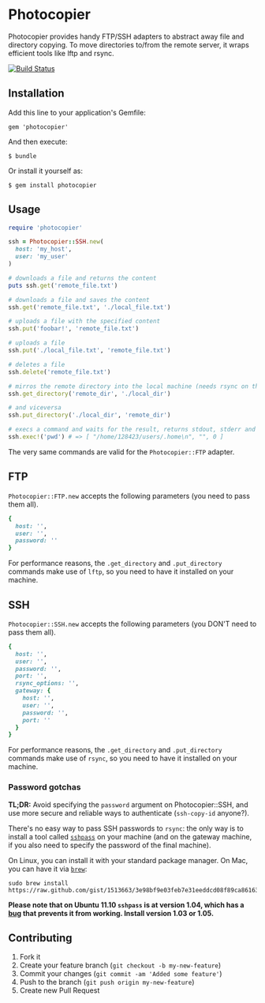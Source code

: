 # Photocopier

Photocopier provides handy FTP/SSH adapters to abstract away file and directory copying.
To move directories to/from the remote server, it wraps efficient tools like lftp and rsync.

[![Build Status](https://travis-ci.org/welaika/photocopier.png?branch=master)](https://travis-ci.org/welaika/photocopier)

## Installation

Add this line to your application's Gemfile:

    gem 'photocopier'

And then execute:

    $ bundle

Or install it yourself as:

    $ gem install photocopier

## Usage

```ruby
require 'photocopier'

ssh = Photocopier::SSH.new(
  host: 'my_host',
  user: 'my_user'
)

# downloads a file and returns the content
puts ssh.get('remote_file.txt')

# downloads a file and saves the content
ssh.get('remote_file.txt', './local_file.txt')

# uploads a file with the specified content
ssh.put('foobar!', 'remote_file.txt')

# uploads a file
ssh.put('./local_file.txt', 'remote_file.txt')

# deletes a file
ssh.delete('remote_file.txt')

# mirros the remote directory into the local machine (needs rsync on the local machine)
ssh.get_directory('remote_dir', './local_dir')

# and viceversa
ssh.put_directory('./local_dir', 'remote_dir')

# execs a command and waits for the result, returns stdout, stderr and exit code
ssh.exec!('pwd') # => [ "/home/128423/users/.home\n", "", 0 ]
```
The very same commands are valid for the `Photocopier::FTP` adapter.

## FTP

`Photocopier::FTP.new` accepts the following parameters (you need to pass them
all).

```ruby
{
  host: '',
  user: '',
  password: ''
}
```
For performance reasons, the `.get_directory` and `.put_directory` commands make
use of `lftp`, so you need to have it installed on your machine.

## SSH

`Photocopier::SSH.new` accepts the following parameters (you DON'T need
to pass them all).

```ruby
{
  host: '',
  user: '',
  password: '',
  port: '',
  rsync_options: '',
  gateway: {
    host: '',
    user: '',
    password: '',
    port: ''
  }
}
```

For performance reasons, the `.get_directory` and `.put_directory` commands make
use of `rsync`, so you need to have it installed on your machine.

### Password gotchas
**TL;DR:** Avoid specifying the `password` argument on Photocopier::SSH, and
use more secure and reliable ways to authenticate (`ssh-copy-id` anyone?).

There's no easy way to pass SSH passwords to `rsync`: the only way is to install
a tool called [`sshpass`](http://sourceforge.net/projects/sshpass/) on your
machine (and on the gateway machine, if you also need to specify the password
of the final machine).

On Linux, you can install it with your standard package manager. On Mac, you can
have it via [`brew`](https://github.com/mxcl/homebrew):

```
sudo brew install https://raw.github.com/gist/1513663/3e98bf9e03feb7e31eeddcd08f89ca86163a376d/sshpass.rb
```

**Please note that on Ubuntu 11.10 `sshpass` is at version 1.04, which has a
[bug](https://bugs.launchpad.net/ubuntu/+source/sshpass/+bug/774882) that prevents
it from working. Install version 1.03 or 1.05.**

## Contributing

1. Fork it
2. Create your feature branch (`git checkout -b my-new-feature`)
3. Commit your changes (`git commit -am 'Added some feature'`)
4. Push to the branch (`git push origin my-new-feature`)
5. Create new Pull Request

